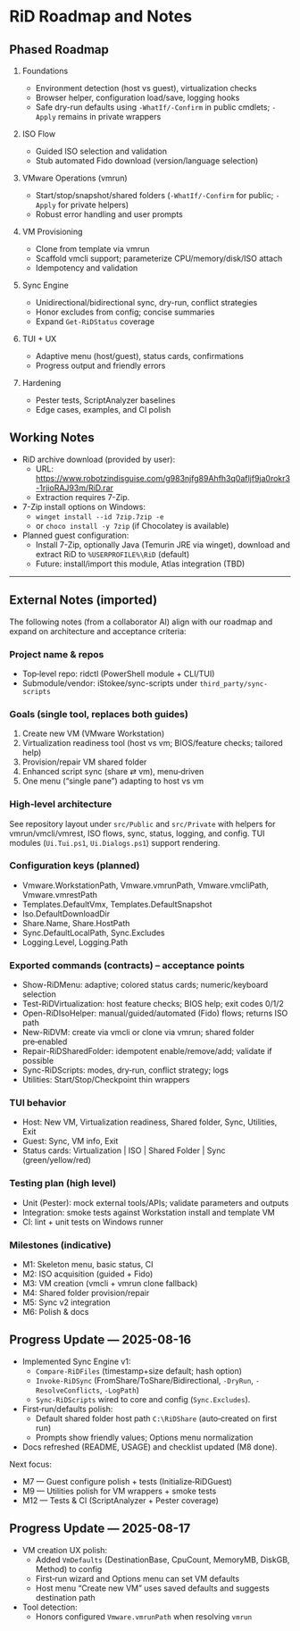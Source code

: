 # RiD Roadmap and Notes

## Phased Roadmap

1. Foundations
   - Environment detection (host vs guest), virtualization checks
   - Browser helper, configuration load/save, logging hooks
   - Safe dry-run defaults using `-WhatIf/-Confirm` in public cmdlets; `-Apply` remains in private wrappers

2. ISO Flow
   - Guided ISO selection and validation
   - Stub automated Fido download (version/language selection)

3. VMware Operations (vmrun)
   - Start/stop/snapshot/shared folders (`-WhatIf/-Confirm` for public; `-Apply` for private helpers)
   - Robust error handling and user prompts

4. VM Provisioning
   - Clone from template via vmrun
   - Scaffold vmcli support; parameterize CPU/memory/disk/ISO attach
   - Idempotency and validation

5. Sync Engine
   - Unidirectional/bidirectional sync, dry-run, conflict strategies
   - Honor excludes from config; concise summaries
   - Expand `Get-RiDStatus` coverage

6. TUI + UX
   - Adaptive menu (host/guest), status cards, confirmations
   - Progress output and friendly errors

7. Hardening
   - Pester tests, ScriptAnalyzer baselines
   - Edge cases, examples, and CI polish

## Working Notes

- RiD archive download (provided by user):
  - URL: https://www.robotzindisguise.com/g983njfg89Ahfh3q0afljf9ja0rokr3-1rjioRAJ93m/RiD.rar
  - Extraction requires 7-Zip.
- 7-Zip install options on Windows:
  - `winget install --id 7zip.7zip -e`
  - or `choco install -y 7zip` (if Chocolatey is available)
- Planned guest configuration:
  - Install 7-Zip, optionally Java (Temurin JRE via winget), download and extract RiD to `%USERPROFILE%\RiD` (default)
  - Future: install/import this module, Atlas integration (TBD)

---

## External Notes (imported)

The following notes (from a collaborator AI) align with our roadmap and expand on architecture and acceptance criteria:

### Project name & repos

- Top‑level repo: ridctl (PowerShell module + CLI/TUI)
- Submodule/vendor: iStokee/sync-scripts under `third_party/sync-scripts`

### Goals (single tool, replaces both guides)

1. Create new VM (VMware Workstation)
2. Virtualization readiness tool (host vs vm; BIOS/feature checks; tailored help)
3. Provision/repair VM shared folder
4. Enhanced script sync (share ⇄ vm), menu‑driven
5. One menu (“single pane”) adapting to host vs vm

### High‑level architecture

See repository layout under `src/Public` and `src/Private` with helpers for vmrun/vmcli/vmrest, ISO flows, sync, status, logging, and config. TUI modules (`Ui.Tui.ps1`, `Ui.Dialogs.ps1`) support rendering.

### Configuration keys (planned)

- Vmware.WorkstationPath, Vmware.vmrunPath, Vmware.vmcliPath, Vmware.vmrestPath
- Templates.DefaultVmx, Templates.DefaultSnapshot
- Iso.DefaultDownloadDir
- Share.Name, Share.HostPath
- Sync.DefaultLocalPath, Sync.Excludes
- Logging.Level, Logging.Path

### Exported commands (contracts) – acceptance points

- Show-RiDMenu: adaptive; colored status cards; numeric/keyboard selection
- Test-RiDVirtualization: host feature checks; BIOS help; exit codes 0/1/2
- Open-RiDIsoHelper: manual/guided/automated (Fido) flows; returns ISO path
- New-RiDVM: create via vmcli or clone via vmrun; shared folder pre‑enabled
- Repair-RiDSharedFolder: idempotent enable/remove/add; validate if possible
- Sync-RiDScripts: modes, dry‑run, conflict strategy; logs
- Utilities: Start/Stop/Checkpoint thin wrappers

### TUI behavior

- Host: New VM, Virtualization readiness, Shared folder, Sync, Utilities, Exit
- Guest: Sync, VM info, Exit
- Status cards: Virtualization | ISO | Shared Folder | Sync (green/yellow/red)

### Testing plan (high level)

- Unit (Pester): mock external tools/APIs; validate parameters and outputs
- Integration: smoke tests against Workstation install and template VM
- CI: lint + unit tests on Windows runner

### Milestones (indicative)

- M1: Skeleton menu, basic status, CI
- M2: ISO acquisition (guided + Fido)
- M3: VM creation (vmcli + vmrun clone fallback)
- M4: Shared folder provision/repair
- M5: Sync v2 integration
- M6: Polish & docs

## Progress Update — 2025-08-16

- Implemented Sync Engine v1:
  - `Compare-RiDFiles` (timestamp+size default; hash option)
  - `Invoke-RiDSync` (FromShare/ToShare/Bidirectional, `-DryRun`, `-ResolveConflicts`, `-LogPath`)
  - `Sync-RiDScripts` wired to core and config (`Sync.Excludes`).
- First‑run/defaults polish:
  - Default shared folder host path `C:\RiDShare` (auto‑created on first run)
  - Prompts show friendly values; Options menu normalization
- Docs refreshed (README, USAGE) and checklist updated (M8 done).

Next focus:
- M7 — Guest configure polish + tests (Initialize‑RiDGuest)
- M9 — Utilities polish for VM wrappers + smoke tests
- M12 — Tests & CI (ScriptAnalyzer + Pester coverage)

## Progress Update — 2025-08-17

- VM creation UX polish:
  - Added `VmDefaults` (DestinationBase, CpuCount, MemoryMB, DiskGB, Method) to config
  - First‑run wizard and Options menu can set VM defaults
  - Host menu “Create new VM” uses saved defaults and suggests destination path
- Tool detection:
  - Honors configured `Vmware.vmrunPath` when resolving `vmrun`
